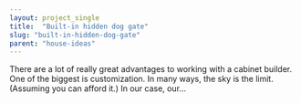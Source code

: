 ```yaml
---
layout: project_single
title:  "Built-in hidden dog gate"
slug: "built-in-hidden-dog-gate"
parent: "house-ideas"
---
```

There are a lot of really great advantages to working with a cabinet builder. One of the biggest is customization. In many ways, the sky is the limit. (Assuming you can afford it.) In our case, our…